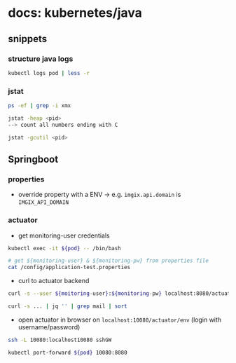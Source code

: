 # docs: kubernetes/java
## snippets
### structure java logs
```bash
kubectl logs pod | less -r
```

###  jstat
```bash
ps -ef | grep -i xmx

jstat -heap <pid>
--> count all numbers ending with C

jstat -gcutil <pid>
```

## Springboot
### properties
- override property with a ENV -> e.g. `imgix.api.domain` is `IMGIX_API_DOMAIN`

### actuator
- get monitoring-user credentials

```bash
kubectl exec -it ${pod} -- /bin/bash

# get ${monitoring-user} & ${monitoring-pw} from properties file
cat /config/application-test.properties
```

- curl to actuator backend

```bash
curl -s --user ${moitoring-user}:${monitoring-pw} localhost:8080/actuator

curl -s ... | jq '' | grep mail | sort
```

- open actuator in browser on `localhost:10080/actuator/env` (login with username/password)

```bash
ssh -L 10080:localhost10080 sshGW

kubectl port-forward ${pod} 10080:8080
```